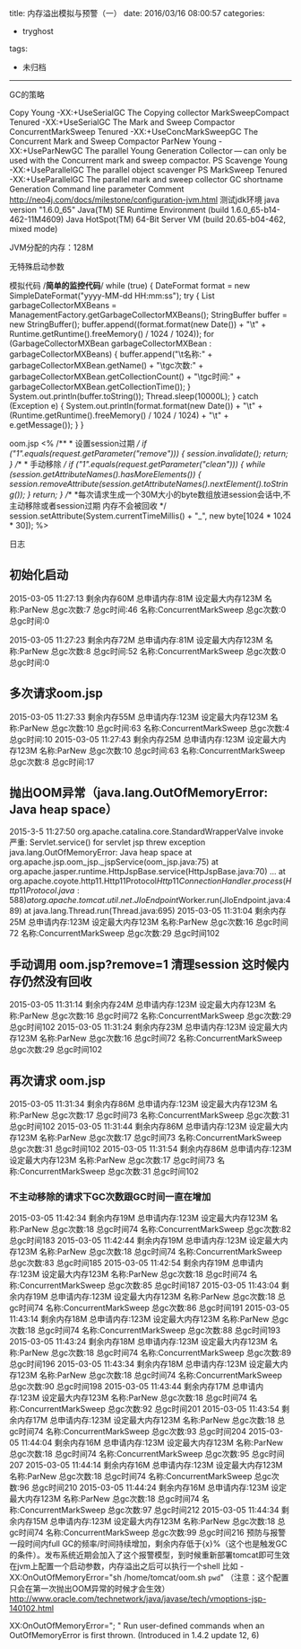 title: 内存溢出模拟与预警（一）
date: 2016/03/16 08:00:57
categories:
 - tryghost

tags:
 - 未归档 



---

GC的策略
 

Copy
Young
-XX:+UseSerialGC
The Copying collector
MarkSweepCompact
Tenured
-XX:+UseSerialGC
The Mark and Sweep Compactor
ConcurrentMarkSweep
Tenured
-XX:+UseConcMarkSweepGC
The Concurrent Mark and Sweep Compactor
ParNew
Young
-XX:+UseParNewGC
The parallel Young Generation Collector — can only be used with the Concurrent mark and sweep compactor.
PS Scavenge
Young
-XX:+UseParallelGC
The parallel object scavenger
PS MarkSweep
Tenured
-XX:+UseParallelGC
The parallel mark and sweep collector
GC shortname
Generation
Command line parameter
Comment
http://neo4j.com/docs/milestone/configuration-jvm.html
测试jdk环境
 java version "1.6.0_65"
Java(TM) SE Runtime Environment (build 1.6.0_65-b14-462-11M4609)
Java HotSpot(TM) 64-Bit Server VM (build 20.65-b04-462, mixed mode)

JVM分配的内存：128M

无特殊启动参数

模拟代码
/**简单的监控代码**/
while (true) {
    DateFormat format = new SimpleDateFormat("yyyy-MM-dd HH:mm:ss");
    try {
        List<GarbageCollectorMXBean> garbageCollectorMXBeans = ManagementFactory.getGarbageCollectorMXBeans();
        StringBuffer buffer = new StringBuffer();
        buffer.append((format.format(new Date()) + "\t" + Runtime.getRuntime().freeMemory() / 1024 / 1024));
        for (GarbageCollectorMXBean garbageCollectorMXBean : garbageCollectorMXBeans) {
            buffer.append("\t名称:" + garbageCollectorMXBean.getName() + "\tgc次数:" + garbageCollectorMXBean.getCollectionCount() + "\tgc时间:" + garbageCollectorMXBean.getCollectionTime());
        }
        System.out.println(buffer.toString());
        Thread.sleep(10000L);
    } catch (Exception e) {
        System.out.println(format.format(new Date()) + "\t" + (Runtime.getRuntime().freeMemory() / 1024 / 1024) + "\t" + e.getMessage());
    }
}
 
oom.jsp
<%
    /**
     * 设置session过期
     */
    if ("1".equals(request.getParameter("remove"))) {
        session.invalidate();
        return;
    }
    /**
     * 手动移除
     */
    if ("1".equals(request.getParameter("clean"))) {
        while (session.getAttributeNames().hasMoreElements()) {
            session.removeAttribute(session.getAttributeNames().nextElement().toString());
        }
        return;
    }
    /**
     *每次请求生成一个30M大小的byte数组放进session会话中,不主动移除或者session过期 内存不会被回收
     */
    session.setAttribute(System.currentTimeMillis() + "_", new byte[1024 * 1024 * 30]);
%>
 

日志
## 初始化启动
2015-03-05 11:27:13 剩余内存60M 总申请内存:81M   设定最大内存123M  名称:ParNew   总gc次数:7 总gc时间:46    名称:ConcurrentMarkSweep  总gc次数:0 总gc时间:0
 
2015-03-05 11:27:23 剩余内存72M 总申请内存:81M   设定最大内存123M  名称:ParNew   总gc次数:8 总gc时间:52    名称:ConcurrentMarkSweep  总gc次数:0 总gc时间:0
 
## 多次请求oom.jsp  
2015-03-05 11:27:33 剩余内存55M 总申请内存:123M  设定最大内存123M  名称:ParNew   总gc次数:10    总gc时间:63    名称:ConcurrentMarkSweep  总gc次数:4 总gc时间:10
2015-03-05 11:27:43 剩余内存25M 总申请内存:123M  设定最大内存123M  名称:ParNew   总gc次数:10    总gc时间:63    名称:ConcurrentMarkSweep  总gc次数:8 总gc时间:17
 
## 抛出OOM异常（java.lang.OutOfMemoryError: Java heap space）
2015-3-5 11:27:50 org.apache.catalina.core.StandardWrapperValve invoke
严重: Servlet.service() for servlet jsp threw exception
java.lang.OutOfMemoryError: Java heap space
    at org.apache.jsp.oom_jsp._jspService(oom_jsp.java:75)
    at org.apache.jasper.runtime.HttpJspBase.service(HttpJspBase.java:70)
    ... 
    at org.apache.coyote.http11.Http11Protocol$Http11ConnectionHandler.process(Http11Protocol.java:588)
    at org.apache.tomcat.util.net.JIoEndpoint$Worker.run(JIoEndpoint.java:489)
    at java.lang.Thread.run(Thread.java:695)
2015-03-05 11:31:04 剩余内存25M 总申请内存:123M  设定最大内存123M  名称:ParNew   总gc次数:16    总gc时间72 名称:ConcurrentMarkSweep  总gc次数:29    总gc时间102
 
 
## 手动调用 oom.jsp?remove=1 清理session  这时候内存仍然没有回收
2015-03-05 11:31:14 剩余内存24M 总申请内存:123M  设定最大内存123M  名称:ParNew   总gc次数:16    总gc时间72 名称:ConcurrentMarkSweep  总gc次数:29    总gc时间102
2015-03-05 11:31:24 剩余内存23M 总申请内存:123M  设定最大内存123M  名称:ParNew   总gc次数:16    总gc时间72 名称:ConcurrentMarkSweep  总gc次数:29    总gc时间102
 
## 再次请求 oom.jsp
2015-03-05 11:31:34 剩余内存86M 总申请内存:123M  设定最大内存123M  名称:ParNew   总gc次数:17    总gc时间73 名称:ConcurrentMarkSweep  总gc次数:31    总gc时间102
2015-03-05 11:31:44 剩余内存86M 总申请内存:123M  设定最大内存123M  名称:ParNew   总gc次数:17    总gc时间73 名称:ConcurrentMarkSweep  总gc次数:31    总gc时间102
2015-03-05 11:31:54 剩余内存86M 总申请内存:123M  设定最大内存123M  名称:ParNew   总gc次数:17    总gc时间73 名称:ConcurrentMarkSweep  总gc次数:31    总gc时间102
 
 
 
 
###  不主动移除的请求下GC次数跟GC时间一直在增加
 
2015-03-05 11:42:34 剩余内存19M 总申请内存:123M  设定最大内存123M  名称:ParNew   总gc次数:18    总gc时间74 名称:ConcurrentMarkSweep  总gc次数:82    总gc时间183
2015-03-05 11:42:44 剩余内存19M 总申请内存:123M  设定最大内存123M  名称:ParNew   总gc次数:18    总gc时间74 名称:ConcurrentMarkSweep  总gc次数:83    总gc时间185
2015-03-05 11:42:54 剩余内存19M 总申请内存:123M  设定最大内存123M  名称:ParNew   总gc次数:18    总gc时间74 名称:ConcurrentMarkSweep  总gc次数:85    总gc时间187
2015-03-05 11:43:04 剩余内存19M 总申请内存:123M  设定最大内存123M  名称:ParNew   总gc次数:18    总gc时间74 名称:ConcurrentMarkSweep  总gc次数:86    总gc时间191
2015-03-05 11:43:14 剩余内存18M 总申请内存:123M  设定最大内存123M  名称:ParNew   总gc次数:18    总gc时间74 名称:ConcurrentMarkSweep  总gc次数:88    总gc时间193
2015-03-05 11:43:24 剩余内存18M 总申请内存:123M  设定最大内存123M  名称:ParNew   总gc次数:18    总gc时间74 名称:ConcurrentMarkSweep  总gc次数:89    总gc时间196
2015-03-05 11:43:34 剩余内存18M 总申请内存:123M  设定最大内存123M  名称:ParNew   总gc次数:18    总gc时间74 名称:ConcurrentMarkSweep  总gc次数:90    总gc时间198
2015-03-05 11:43:44 剩余内存17M 总申请内存:123M  设定最大内存123M  名称:ParNew   总gc次数:18    总gc时间74 名称:ConcurrentMarkSweep  总gc次数:92    总gc时间201
2015-03-05 11:43:54 剩余内存17M 总申请内存:123M  设定最大内存123M  名称:ParNew   总gc次数:18    总gc时间74 名称:ConcurrentMarkSweep  总gc次数:93    总gc时间204
2015-03-05 11:44:04 剩余内存16M 总申请内存:123M  设定最大内存123M  名称:ParNew   总gc次数:18    总gc时间74 名称:ConcurrentMarkSweep  总gc次数:95    总gc时间207
2015-03-05 11:44:14 剩余内存16M 总申请内存:123M  设定最大内存123M  名称:ParNew   总gc次数:18    总gc时间74 名称:ConcurrentMarkSweep  总gc次数:96    总gc时间210
2015-03-05 11:44:24 剩余内存16M 总申请内存:123M  设定最大内存123M  名称:ParNew   总gc次数:18    总gc时间74 名称:ConcurrentMarkSweep  总gc次数:97    总gc时间212
2015-03-05 11:44:34 剩余内存15M 总申请内存:123M  设定最大内存123M  名称:ParNew   总gc次数:18    总gc时间74 名称:ConcurrentMarkSweep  总gc次数:99    总gc时间216
预防与报警
一段时间内full GC的频率/时间持续增加，剩余内存低于{x}%（这个也是触发GC的条件）。发布系统近期会加入了这个报警模型，到时候重新部署tomcat即可生效
在jvm上配置一个启动参数，内存溢出之后可以执行一个shell    比如   -XX:OnOutOfMemoryError="sh /home/tomcat/oom.sh `pwd`"  （注意：这个配置只会在第一次抛出OOM异常的时候才会生效）http://www.oracle.com/technetwork/java/javase/tech/vmoptions-jsp-140102.html
 
XX:OnOutOfMemoryError="<cmd args>; 
<cmd args>"	Run user-defined commands when an OutOfMemoryError is first thrown. (Introduced in 1.4.2 update 12, 6)
 



